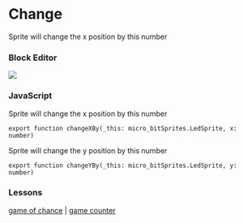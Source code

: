 # Change

Sprite will change the x position by this number

### Block Editor

![](/static/mb/change-0.png)

### JavaScript

Sprite will change the x position by this number

```
export function changeXBy(_this: micro_bitSprites.LedSprite, x: number)
```

Sprite will change the y position by this number

```
export function changeYBy(_this: micro_bitSprites.LedSprite, y: number)
```

### Lessons

[game of chance](/lessons/game-of-chance) | [game counter](/lessons/game-counter)

